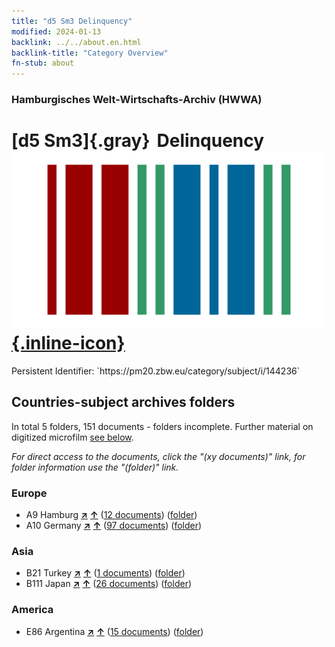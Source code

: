 ```yaml
---
title: "d5 Sm3 Delinquency"
modified: 2024-01-13
backlink: ../../about.en.html
backlink-title: "Category Overview"
fn-stub: about
---
```


### Hamburgisches Welt-Wirtschafts-Archiv (HWWA)

# [d5 Sm3]{.gray}&#8201; Delinquency &#160; [![Wikidata](/images/Wikidata-logo.svg "Wikidata"){.inline-icon}](http://www.wikidata.org/entity/Q104699262)

<div class="hint">Persistent Identifier: `https://pm20.zbw.eu/category/subject/i/144236`</div>







## Countries-subject archives folders







In total 5 folders, 151 documents - folders incomplete. Further material on digitized microfilm [see below](#filmsections).

_For direct access to the documents, click the "(xy documents)" link, for folder information use the "(folder)" link._



### Europe

- A9 Hamburg [**&nearr;**](../../../geo/i/140905/about.en.html "Hamburg (all folders)") [**&uarr;**](../../../geo/about.en.html#A9 "Country category system") (<a href="https://pm20.zbw.eu/iiifview/folder/sh/140905,144236" title="about: Hamburg : Delinquency" target="_blank">12 documents</a>) ([folder](../../../../folder/sh/1409xx/140905/1442xx/144236/about.en.html))
- A10 Germany [**&nearr;**](../../../geo/i/126128/about.en.html "Germany (all folders)") [**&uarr;**](../../../geo/about.en.html#A10 "Country category system") (<a href="https://pm20.zbw.eu/iiifview/folder/sh/126128,144236" title="about: Germany : Delinquency" target="_blank">97 documents</a>) ([folder](../../../../folder/sh/1261xx/126128/1442xx/144236/about.en.html))

### Asia

- B21 Turkey [**&nearr;**](../../../geo/i/141111/about.en.html "Turkey (all folders)") [**&uarr;**](../../../geo/about.en.html#B21 "Country category system") (<a href="https://pm20.zbw.eu/iiifview/folder/sh/141111,144236" title="about: Turkey : Delinquency" target="_blank">1 documents</a>) ([folder](../../../../folder/sh/1411xx/141111/1442xx/144236/about.en.html))
- B111 Japan [**&nearr;**](../../../geo/i/141272/about.en.html "Japan (all folders)") [**&uarr;**](../../../geo/about.en.html#B111 "Country category system") (<a href="https://pm20.zbw.eu/iiifview/folder/sh/141272,144236" title="about: Japan : Delinquency" target="_blank">26 documents</a>) ([folder](../../../../folder/sh/1412xx/141272/1442xx/144236/about.en.html))

### America

- E86 Argentina [**&nearr;**](../../../geo/i/141692/about.en.html "Argentina (all folders)") [**&uarr;**](../../../geo/about.en.html#E86 "Country category system") (<a href="https://pm20.zbw.eu/iiifview/folder/sh/141692,144236" title="about: Argentina : Delinquency" target="_blank">15 documents</a>) ([folder](../../../../folder/sh/1416xx/141692/1442xx/144236/about.en.html))



<a id="filmsections" />













